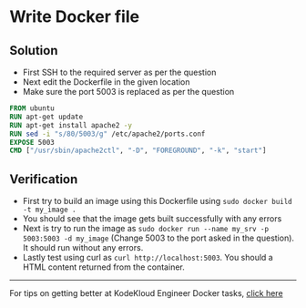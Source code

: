 # Write Docker file
## Solution
* First SSH to the required server as per the question
* Next edit the Dockerfile in the given location
* Make sure the port 5003 is replaced as per the question
```Dockerfile
FROM ubuntu
RUN apt-get update
RUN apt-get install apache2 -y
RUN sed -i "s/80/5003/g" /etc/apache2/ports.conf
EXPOSE 5003
CMD ["/usr/sbin/apache2ctl", "-D", "FOREGROUND", "-k", "start"]
```
## Verification
* First try to build an image using this Dockerfile using `sudo docker build -t my_image .`
* You should see that the image gets built successfully with any errors
* Next is try to run the image as `sudo docker run --name my_srv -p 5003:5003 -d my_image` (Change 5003 to the port asked in the question). It should run without any errors.
* Lastly test using curl as `curl http://localhost:5003`. You should a HTML content returned from the container.

---
For tips on getting better at KodeKloud Engineer Docker tasks, [click here](./README.md)
